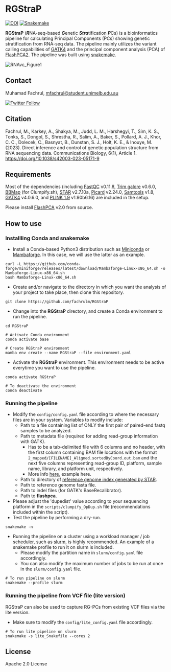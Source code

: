 # RGStraP
[![DOI](https://zenodo.org/badge/443880532.svg)](https://zenodo.org/badge/latestdoi/443880532) [![Snakemake](https://img.shields.io/badge/snakemake-≥6.15.5-brightgreen.svg?style=flat)](https://snakemake.readthedocs.io)

**RGStraP** (***R***NA-seq-based ***G***enetic ***Stra***tification ***P***Cs) is a bioinformatics pipeline for calculating Principal Components (PCs) showing genetic stratification from RNA-seq data. The pipeline mainly utilizes the variant calling capabilities of [GATK4](https://gatk.broadinstitute.org/hc/en-us/articles/360035531192-RNAseq-short-variant-discovery-SNPs-Indels-) and the principal component analysis (PCA) of [FlashPCA2](https://github.com/gabraham/flashpca). The pipeline was built using [snakemake](https://snakemake.github.io/).

![RNAvc_Figure1](https://user-images.githubusercontent.com/30294080/174513895-7c18c769-2488-4e40-be00-0ce9011a9708.png)


## Contact
Muhamad Fachrul, [mfachrul@student.unimelb.edu.au](mailto:mfachrul@student.unimelb.edu.au?subject=[GitHub]%20RGStraP)

[![Twitter Follow](https://img.shields.io/twitter/follow/f_azr?style=social&logo=twitter)](https://twitter.com/f_azr)

## Citation
Fachrul, M., Karkey, A., Shakya, M., Judd, L. M., Harshegyi, T., Sim, K. S., Tonks, S., Dongol, S., Shrestha, R., Salim, A., Baker, S., Pollard, A. J., Khor, C. C., Dolecek, C., Basnyat, B., Dunstan, S. J., Holt, K. E., & Inouye, M. (2023). Direct inference and control of genetic population structure from RNA sequencing data. Communications Biology, 6(1), Article 1. https://doi.org/10.1038/s42003-023-05171-9

## Requirements
Most of the dependencies (including [FastQC](https://www.bioinformatics.babraham.ac.uk/projects/fastqc/) v0.11.8, [Trim galore](https://www.bioinformatics.babraham.ac.uk/projects/trim_galore/) v0.6.0, [BBMap](https://github.com/BioInfoTools/BBMap) (for Clumpify.sh), [STAR](https://github.com/alexdobin/STAR) v2.7.10a, [Picard](https://broadinstitute.github.io/picard/) v2.24.0, [Samtools](http://www.htslib.org/) v1.8, [GATK4](https://gatk.broadinstitute.org/hc/en-us/articles/360036194592-Getting-started-with-GATK4) v4.0.6.0, and [PLINK 1.9](https://www.cog-genomics.org/plink/) v1.90b6.16) are included in the setup.

Please install [FlashPCA](https://github.com/gabraham/flashpca) v2.0 from source.

## How to use
### Installling Conda and snakemake
- Install a Conda-based Python3 distribution such as [Miniconda](https://docs.conda.io/en/latest/miniconda.html) or [Mambaforge](https://github.com/conda-forge/miniforge#mambaforge). In this case, we will use the latter as an example.
```
curl -L https://github.com/conda-forge/miniforge/releases/latest/download/Mambaforge-Linux-x86_64.sh -o Mambaforge-Linux-x86_64.sh
bash Mambaforge-Linux-x86_64.sh
```
- Create and/or navigate to the directory in which you want the analysis of your project to take place, then clone this repository.
```
git clone https://github.com/fachrulm/RGStraP
```
- Change into the **RGStraP** directory, and create a Conda environment to run the pipeline.
```
cd RGStraP

# Activate Conda environment
conda activate base

# Create RGStraP environment
mamba env create --name RGStraP --file environment.yaml
```
- Activate the **RGStraP** environment. This environment needs to be active everytime you want to use the pipeline.
```
conda activate RGStraP

# To deactivate the environment
conda deactivate
```
### Running the pipeline
- Modify the `config/config.yaml` file according to where the necessary files are in your system. Variables to modify include:
  - Path to a file containing list of ONLY the first pair of paired-end fastq samples to be analyzed.
  - Path to metadata file (required for adding read-group information with GATK).
    - Has to be a tab-delimited file with 6 columns and no header, with the first column containing BAM file locations with the format `2_mapped/[FILENAME]_Aligned.sortedByCoord.out.bam` and the next five columns representing read-group ID, platform, sample name, library, and platform unit, respectively.
    - More info [here](https://gatk.broadinstitute.org/hc/en-us/articles/360035890671-Read-groups), example here.
  - Path to directory of [reference genome index generated by STAR](https://github.com/alexdobin/STAR/blob/master/doc/STARmanual.pdf).
  - Path to reference genome fasta file.
  - Path to indel files (for GATK's BaseRecalibrator).
  - Path to **flashpca**.
- Please adjust the 'dupedist' value according to your sequencing platform in the `scripts/clumpify_OpDup.sh` file (recommendations included within the script).
- Test the pipeline by performing a dry-run.
```
snakemake -n
```
- Running the pipeline on a cluster using a workload manager / job scheduler, such as [slurm](https://slurm.schedmd.com/documentation.html), is highly recommended. An example of a snakemake profile to run it on slurm is included.
  - Please modify the partition name in `slurm/config.yaml` file accordingly.
  - You can also modify the maximum number of jobs to be run at once in the `slurm/config.yaml` file.
```
# To run pipeline on slurm
snakemake --profile slurm
```
### Running the pipeline from VCF file (lite version)
RGStraP can also be used to capture RG-PCs from existing VCF files via the lite version.
- Make sure to modify the `config/lite_config.yaml` file accordingly.
```
# To run lite pipeline on slurm
snakemake -s lite_Snakefile --cores 2
```
## License
Apache 2.0 License
